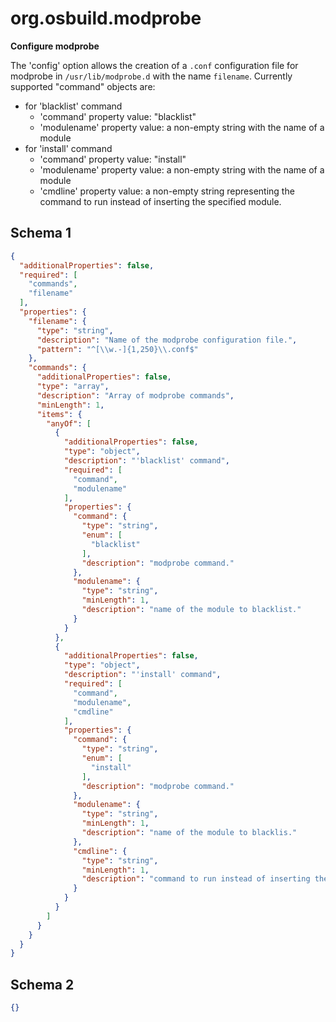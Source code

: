 
# org.osbuild.modprobe

**Configure modprobe**

The 'config' option allows the creation of a `.conf` configuration
file for modprobe in `/usr/lib/modprobe.d` with the name `filename`.
Currently supported "command" objects are:
  - for 'blacklist' command
    - 'command' property value: "blacklist"
    - 'modulename' property value: a non-empty string with the name of a module
  - for 'install' command
    - 'command' property value: "install"
    - 'modulename' property value: a non-empty string with the name of a module
    - 'cmdline' property value: a non-empty string representing the command to
      run instead of inserting the specified module.

## Schema 1

```json
{
  "additionalProperties": false,
  "required": [
    "commands",
    "filename"
  ],
  "properties": {
    "filename": {
      "type": "string",
      "description": "Name of the modprobe configuration file.",
      "pattern": "^[\\w.-]{1,250}\\.conf$"
    },
    "commands": {
      "additionalProperties": false,
      "type": "array",
      "description": "Array of modprobe commands",
      "minLength": 1,
      "items": {
        "anyOf": [
          {
            "additionalProperties": false,
            "type": "object",
            "description": "'blacklist' command",
            "required": [
              "command",
              "modulename"
            ],
            "properties": {
              "command": {
                "type": "string",
                "enum": [
                  "blacklist"
                ],
                "description": "modprobe command."
              },
              "modulename": {
                "type": "string",
                "minLength": 1,
                "description": "name of the module to blacklist."
              }
            }
          },
          {
            "additionalProperties": false,
            "type": "object",
            "description": "'install' command",
            "required": [
              "command",
              "modulename",
              "cmdline"
            ],
            "properties": {
              "command": {
                "type": "string",
                "enum": [
                  "install"
                ],
                "description": "modprobe command."
              },
              "modulename": {
                "type": "string",
                "minLength": 1,
                "description": "name of the module to blacklis."
              },
              "cmdline": {
                "type": "string",
                "minLength": 1,
                "description": "command to run instead of inserting the specified module as normal."
              }
            }
          }
        ]
      }
    }
  }
}
```

## Schema 2

```json
{}
```
